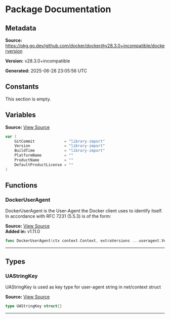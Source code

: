 # Package Documentation

## Metadata

**Source:** https://pkg.go.dev/github.com/docker/docker@v28.3.0+incompatible/dockerversion

**Version:** v28.3.0+incompatible

**Generated:** 2025-06-28 23:05:56 UTC

## Constants

This section is empty.

## Variables

**Source:** [View Source](https://github.com/docker/docker/blob/v28.3.0/dockerversion/version_lib.go#L5)

```go
var (
	GitCommit             = "library-import"
	Version               = "library-import"
	BuildTime             = "library-import"
	PlatformName          = ""
	ProductName           = ""
	DefaultProductLicense = ""
)
```

## Functions

### DockerUserAgent

DockerUserAgent is the User-Agent the Docker client uses to identify itself.
In accordance with RFC 7231 (5.5.3) is of the form:

**Source:** [View Source](https://github.com/docker/docker/blob/v28.3.0/dockerversion/useragent.go#L20)  
**Added in:** v1.11.0

```go
func DockerUserAgent(ctx context.Context, extraVersions ...useragent.VersionInfo) string
```

---

## Types

### UAStringKey

UAStringKey is used as key type for user-agent string in net/context struct

**Source:** [View Source](https://github.com/docker/docker/blob/v28.3.0/dockerversion/useragent.go#L14)  

```go
type UAStringKey struct{}
```

---

